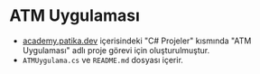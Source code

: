 # ATM Uygulaması
 - [academy.patika.dev](https://academy.patika.dev/tr/courses/c-projeleri) içerisindeki "C# Projeler" kısmında "ATM Uygulaması" adlı proje görevi için oluşturulmuştur.
 - `ATMUygulama.cs` ve `README.md` dosyası içerir.
